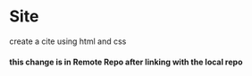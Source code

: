 # Site
create a cite using html and css
#### this change is in Remote Repo after linking with the local repo
